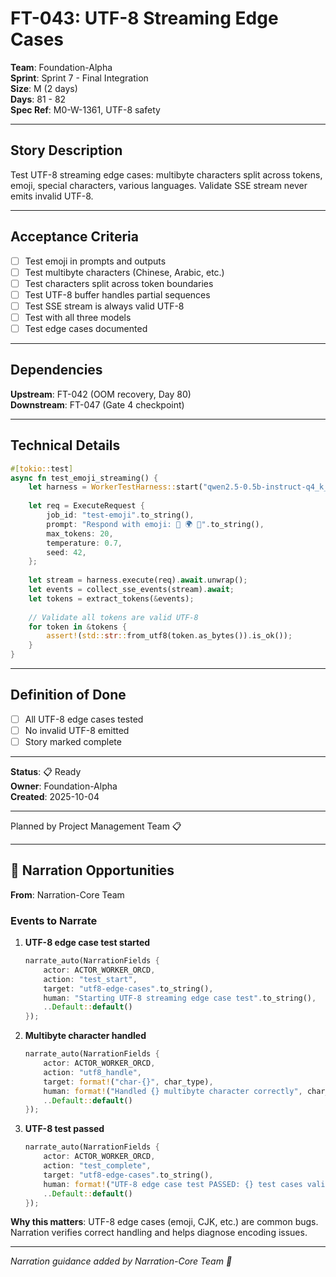# FT-043: UTF-8 Streaming Edge Cases

**Team**: Foundation-Alpha  
**Sprint**: Sprint 7 - Final Integration  
**Size**: M (2 days)  
**Days**: 81 - 82  
**Spec Ref**: M0-W-1361, UTF-8 safety

---

## Story Description

Test UTF-8 streaming edge cases: multibyte characters split across tokens, emoji, special characters, various languages. Validate SSE stream never emits invalid UTF-8.

---

## Acceptance Criteria

- [ ] Test emoji in prompts and outputs
- [ ] Test multibyte characters (Chinese, Arabic, etc.)
- [ ] Test characters split across token boundaries
- [ ] Test UTF-8 buffer handles partial sequences
- [ ] Test SSE stream is always valid UTF-8
- [ ] Test with all three models
- [ ] Test edge cases documented

---

## Dependencies

**Upstream**: FT-042 (OOM recovery, Day 80)  
**Downstream**: FT-047 (Gate 4 checkpoint)

---

## Technical Details

```rust
#[tokio::test]
async fn test_emoji_streaming() {
    let harness = WorkerTestHarness::start("qwen2.5-0.5b-instruct-q4_k_m.gguf", 0).await.unwrap();
    
    let req = ExecuteRequest {
        job_id: "test-emoji".to_string(),
        prompt: "Respond with emoji: 👋 🌍 🚀".to_string(),
        max_tokens: 20,
        temperature: 0.7,
        seed: 42,
    };
    
    let stream = harness.execute(req).await.unwrap();
    let events = collect_sse_events(stream).await;
    let tokens = extract_tokens(&events);
    
    // Validate all tokens are valid UTF-8
    for token in &tokens {
        assert!(std::str::from_utf8(token.as_bytes()).is_ok());
    }
}
```

---

## Definition of Done

- [ ] All UTF-8 edge cases tested
- [ ] No invalid UTF-8 emitted
- [ ] Story marked complete

---

**Status**: 📋 Ready  
**Owner**: Foundation-Alpha  
**Created**: 2025-10-04

---
Planned by Project Management Team 📋

---

## 🎀 Narration Opportunities

**From**: Narration-Core Team

### Events to Narrate

1. **UTF-8 edge case test started**
   ```rust
   narrate_auto(NarrationFields {
       actor: ACTOR_WORKER_ORCD,
       action: "test_start",
       target: "utf8-edge-cases".to_string(),
       human: "Starting UTF-8 streaming edge case test".to_string(),
       ..Default::default()
   });
   ```

2. **Multibyte character handled**
   ```rust
   narrate_auto(NarrationFields {
       actor: ACTOR_WORKER_ORCD,
       action: "utf8_handle",
       target: format!("char-{}", char_type),
       human: format!("Handled {} multibyte character correctly", char_type),
       ..Default::default()
   });
   ```

3. **UTF-8 test passed**
   ```rust
   narrate_auto(NarrationFields {
       actor: ACTOR_WORKER_ORCD,
       action: "test_complete",
       target: "utf8-edge-cases".to_string(),
       human: format!("UTF-8 edge case test PASSED: {} test cases validated", test_count),
       ..Default::default()
   });
   ```

**Why this matters**: UTF-8 edge cases (emoji, CJK, etc.) are common bugs. Narration verifies correct handling and helps diagnose encoding issues.

---
*Narration guidance added by Narration-Core Team 🎀*
